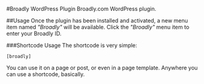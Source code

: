 #Broadly WordPress Plugin
Broadly.com WordPress plugin.

##Usage
Once the plugin has been installed and activated, a new menu item named *"Broadly"* will be available. Click the *"Broadly"* menu item to enter your Broadly ID.

###Shortcode Usage
The shortcode is very simple:

```
[broadly]
```

You can use it on a page or post, or even in a page template. Anywhere you can use a shortcode, basically.
